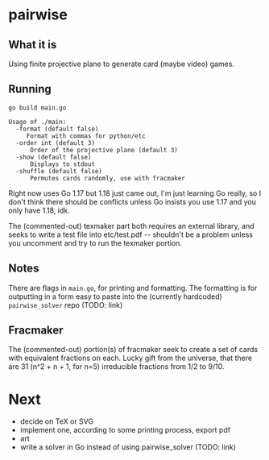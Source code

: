 # pairwise

## What it is 

Using finite projective plane to generate card (maybe video) games. 

## Running

`go build main.go`

```
Usage of ./main:
  -format (default false)
     Format with commas for python/etc
  -order int (default 3)
      Order of the projective plane (default 3)
  -show (default false)
      Displays to stdout
  -shuffle (default false)
      Permutes cards randomly, use with fracmaker
```

Right now uses Go 1.17 but 1.18 just came out, I'm just
learning Go really, so I don't think there should be conflicts unless Go
insists you use 1.17 and you only have 1.18, idk. 

The (commented-out) texmaker part both requires an external library, and seeks
to write a test file into etc/test.pdf -- shouldn't be a problem unless you
uncomment and try to run the texmaker portion.

## Notes

There are flags in `main.go`, for printing and formatting. The formatting is
for outputting in a form easy to paste into the (currently hardcoded)
`pairwise_solver` repo (TODO: link)

## Fracmaker 

The (commented-out) portion(s) of fracmaker seek to create a set of cards with
equivalent fractions on each. Lucky gift from the universe, that there are 31
(n^2 + n + 1, for n=5) irreducible fractions from 1/2 to 9/10. 

# Next

- decide on TeX or SVG
- implement one, according to some printing process, export pdf
- art
- write a solver in Go instead of using pairwise_solver (TODO: link)


